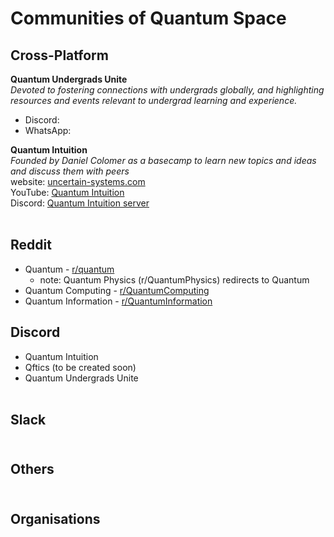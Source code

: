 # Communities of Quantum Space
## Cross-Platform <br />
**Quantum Undergrads Unite** <br />
_Devoted to fostering connections with undergrads globally, and highlighting resources and events relevant to undergrad learning and experience._ <br />
 - Discord:  <br />
 - WhatsApp:  <br />
 
**Quantum Intuition** <br />
_Founded by Daniel Colomer as a basecamp to learn new topics and ideas and discuss them with peers_ <br />
website:  [uncertain-systems.com](https://uncertain-systems.com/) <br />
YouTube:  [Quantum Intuition](https://www.youtube.com/channel/UC-2knDbf4kzT3uzWo7iTJyw) <br />
Discord:  [Quantum Intuition server]() <br /> <br />


## Reddit <br />
- Quantum  - [r/quantum](https://www.reddit.com/r/quantum/) <br />
  - note:  Quantum Physics (r/QuantumPhysics) redirects to Quantum <br />
- Quantum Computing - [r/QuantumComputing](https://www.reddit.com/r/QuantumComputing/) <br />
- Quantum Information - [r/QuantumInformation](https://www.reddit.com/r/QuantumInformation/) <br />


## Discord <br />
- Quantum Intuition <br />
- Qftics (to be created soon) <br />
- Quantum Undergrads Unite <br /> <br />


## Slack <br /> <br />


## Others <br /> <br />


## Organisations <br /> <br />
